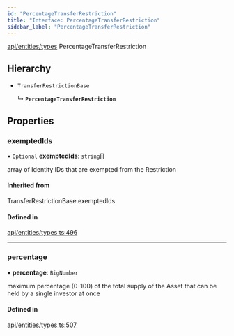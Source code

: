 ```yaml
---
id: "PercentageTransferRestriction"
title: "Interface: PercentageTransferRestriction"
sidebar_label: "PercentageTransferRestriction"
---
```


[api/entities/types](../../../../../modules/API/Entities/Types/Types.md).PercentageTransferRestriction

## Hierarchy

- `TransferRestrictionBase`

  ↳ **`PercentageTransferRestriction`**

## Properties

### exemptedIds

• `Optional` **exemptedIds**: `string`[]

array of Identity IDs that are exempted from the Restriction

#### Inherited from

TransferRestrictionBase.exemptedIds

#### Defined in

[api/entities/types.ts:496](https://github.com/PolymeshAssociation/polymesh-sdk/blob/8a9158669/src/api/entities/types.ts#L496)

___

### percentage

• **percentage**: `BigNumber`

maximum percentage (0-100) of the total supply of the Asset that can be held by a single investor at once

#### Defined in

[api/entities/types.ts:507](https://github.com/PolymeshAssociation/polymesh-sdk/blob/8a9158669/src/api/entities/types.ts#L507)
